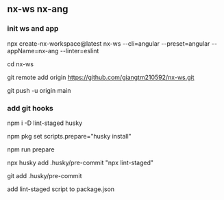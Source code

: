 ## nx-ws nx-ang

### init ws and app

npx create-nx-workspace@latest nx-ws --cli=angular --preset=angular --appName=nx-ang --linter=eslint

cd nx-ws

git remote add origin https://github.com/giangtm210592/nx-ws.git

git push -u origin main

### add git hooks

npm i -D lint-staged husky

npm pkg set scripts.prepare="husky install"

npm run prepare

npx husky add .husky/pre-commit "npx lint-staged"

git add .husky/pre-commit

add lint-staged script to package.json
